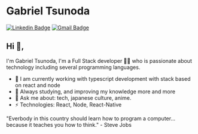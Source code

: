 # Gabriel Tsunoda
[![Linkedin Badge](https://img.shields.io/badge/-tsunode-blue?style=flat-square&logo=Linkedin&logoColor=white&link=https://www.linkedin.com/in/tsunode/)](https://www.linkedin.com/in/tsunode/)
[![Gmail Badge](https://img.shields.io/badge/-gabrieltsunoda@gmail.com-c14438?style=flat-square&logo=Gmail&logoColor=white&link=mailto:gabrieltsunoda@gmail.com)](mailto:gabrieltsunoda@gmail.com)

## Hi 👋, 
I'm Gabriel Tsunoda, I'm a Full Stack developer 👨‍💻 who is passionate about technology including several programming languages. 

- 🔭 I am currently working with typescript development with stack based on react and node
- 🌱 Always studying, and improving my knowledge more and more
- 💬 Ask me about: tech, japanese culture, anime.
- ⚡ Technologies: React, Node, React-Native

"Everbody in this country should learn how to program a computer... because it teaches you how to think." - Steve Jobs
